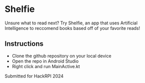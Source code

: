 # Shelfie
Unsure what to read next? Try Shelfie, an app that uses Artificial Intelligence to reccomend books based off of your favorite reads!

## Instructions
- Clone the github repository on your local device
- Open the repo in Android Studio
- Right click and run MainActive.kt


Submitted for HackRPI 2024
